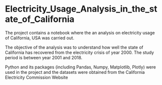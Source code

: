 # Electricity_Usage_Analysis_in_the_state_of_California

The project contains a notebook where the an analysis on electricity usage of California, USA was carried out. 

The objective of the analysis was to understand how well the state of California has recovered from the electricity crisis of year 2000.
The study period is between year 2001 and 2018.

Python and its packages (including Pandas, Numpy, Matplotlib, Plotly) were used in the project and the datasets were obtained from the California Electricity Commission Website
